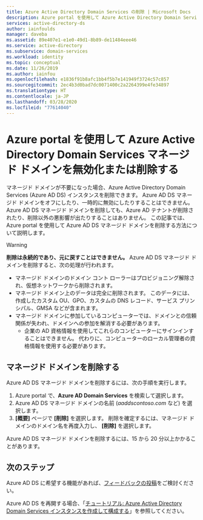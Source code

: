 ```yaml
---
title: Azure Active Directory Domain Services の削除 | Microsoft Docs
description: Azure portal を使用して Azure Active Directory Domain Services マネージド ドメインを無効化または削除する方法について説明します
services: active-directory-ds
author: iainfoulds
manager: daveba
ms.assetid: 89e407e1-e1e0-49d1-8b89-de11484eee46
ms.service: active-directory
ms.subservice: domain-services
ms.workload: identity
ms.topic: conceptual
ms.date: 11/26/2019
ms.author: iainfou
ms.openlocfilehash: e1836f91b8afc1bb4f5b7e141949f3724c57c857
ms.sourcegitcommit: 2ec4b3d0bad7dc0071400c2a2264399e4fe34897
ms.translationtype: HT
ms.contentlocale: ja-JP
ms.lasthandoff: 03/28/2020
ms.locfileid: "77614040"
---
```

# <a name="delete-an-azure-active-directory-domain-services-managed-domain-using-the-azure-portal"></a>Azure portal を使用して Azure Active Directory Domain Services マネージド ドメインを無効化または削除する

マネージド ドメインが不要になった場合、Azure Active Directory Domain Services (Azure AD DS) インスタンスを削除できます。 Azure AD DS マネージド ドメインをオフにしたり、一時的に無効にしたりすることはできません。 Azure AD DS マネージド ドメインを削除しても、Azure AD テナントが削除されたり、削除以外の悪影響が出たりすることはありません。 この記事では、Azure portal を使用して Azure AD DS マネージド ドメインを削除する方法について説明します。

> [!WARNING]
> **削除は永続的であり、元に戻すことはできません。**
> Azure AD DS マネージド ドメインを削除すると、次の処理が行われます。
>   * マネージド ドメインのドメイン コント ローラーはプロビジョニング解除され、仮想ネットワークから削除されます。
>   * マネージド ドメイン上のデータは完全に削除されます。 このデータには、作成したカスタム OU、GPO、カスタムの DNS レコード、サービス プリンシパル、GMSA などが含まれます。
>   * マネージド ドメインに参加しているコンピューターでは、ドメインとの信頼関係が失われ、ドメインへの参加を解消する必要があります。
>       * 企業の AD 資格情報を使用してこれらのコンピューターにサインインすることはできません。 代わりに、コンピューターのローカル管理者の資格情報を使用する必要があります。

## <a name="delete-the-managed-domain"></a>マネージド ドメインを削除する

Azure AD DS マネージド ドメインを削除するには、次の手順を実行します。

1. Azure portal で、**Azure AD Domain Services** を検索して選択します。
1. Azure AD DS マネージド ドメインの名前 (*aaddscontoso.com* など) を選択します。
1. **[概要]** ページで **[削除]** を選択します。 削除を確定するには、マネージド ドメインのドメイン名を再度入力し、 **[削除]** を選択します。

Azure AD DS マネージド ドメインを削除するには、15 から 20 分以上かかることがあります。

## <a name="next-steps"></a>次のステップ

Azure AD DS に希望する機能があれば、[フィードバックの投稿][feedback]をご検討ください。

Azure AD DS を再開する場合、「[チュートリアル: Azure Active Directory Domain Services インスタンスを作成して構成する][create-instance]」を参照してください。

<!-- INTERNAL LINKS -->
[feedback]: contact-us.md
[create-instance]: tutorial-create-instance.md
